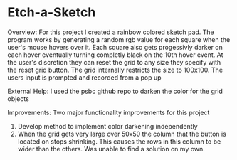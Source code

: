 # Etch-a-Sketch

Overview:
For this project I created a rainbow colored sketch pad. The program works by generating a random rgb value for each square when the user's mouse hovers over it. Each square also gets progessivly darker on each hover eventually turning completly black on the 10th hover event. At the user's discretion they can reset the grid to any size they specify with the reset grid button. The grid internally restricts the size to 100x100. The users input is prompted and recorded from a pop up  

External Help:
I used the psbc github repo to darken the color for the grid objects

Improvements:
Two major functionality improvements for this project
1. Develop method to implement color darkening independently 
2. When the grid gets very large over 50x50 the column that the button is located on stops shrinking. This causes the rows in this column to be wider than the others. Was unable to find a solution on my own. 

